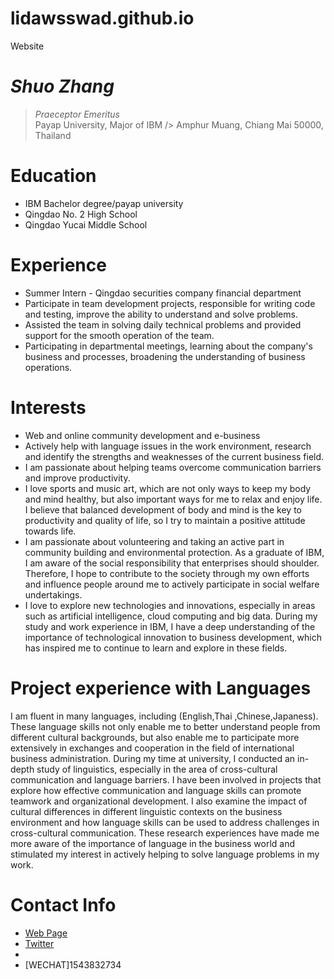 # lidawsswad.github.io
Website
# _Shuo Zhang_
> _Praeceptor Emeritus_<br />
> Payap University, Major of IBM />
> Amphur Muang, Chiang Mai 50000, Thailand<br />


# Education
* IBM Bachelor degree/payap university
* Qingdao No. 2 High School
* Qingdao Yucai Middle School
  
# Experience
* Summer Intern - Qingdao securities company financial department
* Participate in team development projects, responsible for writing code and testing, improve the ability to understand and solve problems.
* Assisted the team in solving daily technical problems and provided support for the smooth operation of the team.
* Participating in departmental meetings, learning about the company's business and processes, broadening the understanding of business operations.

# Interests
* Web and online community development and e-business
* Actively help with language issues in the work environment, research and identify the strengths and weaknesses of the current business field.
*  I am passionate about helping teams overcome communication barriers and improve productivity.
*  I love sports and music art, which are not only ways to keep my body and mind healthy, but also important ways for me to relax and enjoy life. I believe that balanced development of body and mind is the key to productivity and quality of life, so I try to maintain a positive attitude towards life.
*  I am passionate about volunteering and taking an active part in community building and environmental protection. As a graduate of IBM, I am aware of the social responsibility that enterprises should shoulder. Therefore, I hope to contribute to the society through my own efforts and influence people around me to actively participate in social welfare undertakings.
*  I love to explore new technologies and innovations, especially in areas such as artificial intelligence, cloud computing and big data. During my study and work experience in IBM, I have a deep understanding of the importance of technological innovation to business development, which has inspired me to continue to learn and explore in these fields.
  
  
# Project experience with Languages
I am fluent in many languages, including (English,Thai ,Chinese,Japaness). These language skills not only enable me to better understand people from different cultural backgrounds, but also enable me to participate more extensively in exchanges and cooperation in the field of international business administration.
During my time at university, I conducted an in-depth study of linguistics, especially in the area of cross-cultural communication and language barriers. I have been involved in projects that explore how effective communication and language skills can promote teamwork and organizational development. I also examine the impact of cultural differences in different linguistic contexts on the business environment and how language skills can be used to address challenges in cross-cultural communication. These research experiences have made me more aware of the importance of language in the business world and stimulated my interest in actively helping to solve language problems in my work.


# Contact Info
* [Web Page](https://lidasswad.github.io)
* [Twitter](https://twitter.com/Michael)
* [Line]:089765456
* [WECHAT]1543832734



